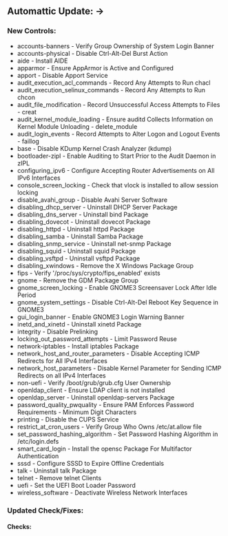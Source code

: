 ## Automattic Update:  -> 

### New Controls:
+   accounts-banners - Verify Group Ownership of System Login Banner
+   accounts-physical - Disable Ctrl-Alt-Del Burst Action
+   aide - Install AIDE
+   apparmor - Ensure AppArmor is Active and Configured
+   apport - Disable Apport Service
+   audit_execution_acl_commands - Record Any Attempts to Run chacl
+   audit_execution_selinux_commands - Record Any Attempts to Run chcon
+   audit_file_modification - Record Unsuccessful Access Attempts to Files - creat
+   audit_kernel_module_loading - Ensure auditd Collects Information on Kernel Module Unloading - delete_module
+   audit_login_events - Record Attempts to Alter Logon and Logout Events - faillog
+   base - Disable KDump Kernel Crash Analyzer (kdump)
+   bootloader-zipl - Enable Auditing to Start Prior to the Audit Daemon in zIPL
+   configuring_ipv6 - Configure Accepting Router Advertisements on All IPv6 Interfaces
+   console_screen_locking - Check that vlock is installed to allow session locking
+   disable_avahi_group - Disable Avahi Server Software
+   disabling_dhcp_server - Uninstall DHCP Server Package
+   disabling_dns_server - Uninstall bind Package
+   disabling_dovecot - Uninstall dovecot Package
+   disabling_httpd - Uninstall httpd Package
+   disabling_samba - Uninstall Samba Package
+   disabling_snmp_service - Uninstall net-snmp Package
+   disabling_squid - Uninstall squid Package
+   disabling_vsftpd - Uninstall vsftpd Package
+   disabling_xwindows - Remove the X Windows Package Group
+   fips - Verify &#39;&#x2F;proc&#x2F;sys&#x2F;crypto&#x2F;fips_enabled&#39; exists
+   gnome - Remove the GDM Package Group
+   gnome_screen_locking - Enable GNOME3 Screensaver Lock After Idle Period
+   gnome_system_settings - Disable Ctrl-Alt-Del Reboot Key Sequence in GNOME3
+   gui_login_banner - Enable GNOME3 Login Warning Banner
+   inetd_and_xinetd - Uninstall xinetd Package
+   integrity - Disable Prelinking
+   locking_out_password_attempts - Limit Password Reuse
+   network-iptables - Install iptables Package
+   network_host_and_router_parameters - Disable Accepting ICMP Redirects for All IPv4 Interfaces
+   network_host_parameters - Disable Kernel Parameter for Sending ICMP Redirects on all IPv4 Interfaces
+   non-uefi - Verify &#x2F;boot&#x2F;grub&#x2F;grub.cfg User Ownership
+   openldap_client - Ensure LDAP client is not installed
+   openldap_server - Uninstall openldap-servers Package
+   password_quality_pwquality - Ensure PAM Enforces Password Requirements - Minimum Digit Characters
+   printing - Disable the CUPS Service
+   restrict_at_cron_users - Verify Group Who Owns &#x2F;etc&#x2F;at.allow file
+   set_password_hashing_algorithm - Set Password Hashing Algorithm in &#x2F;etc&#x2F;login.defs
+   smart_card_login - Install the opensc Package For Multifactor Authentication
+   sssd - Configure SSSD to Expire Offline Credentials
+   talk - Uninstall talk Package
+   telnet - Remove telnet Clients
+   uefi - Set the UEFI Boot Loader Password
+   wireless_software - Deactivate Wireless Network Interfaces

### Updated Check/Fixes:
#### Checks:


